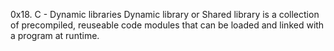 0x18. C - Dynamic libraries
Dynamic library or Shared library is a collection of precompiled, reuseable code modules that can be loaded and linked with a program at runtime.
